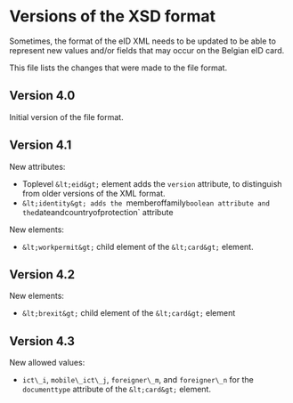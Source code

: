 Versions of the XSD format
==========================

Sometimes, the format of the eID XML needs to be updated to be able to
represent new values and/or fields that may occur on the Belgian eID
card.

This file lists the changes that were made to the file format.

Version 4.0
-----------

Initial version of the file format.

Version 4.1
-----------

New attributes:

- Toplevel `&lt;eid&gt;` element adds the `version` attribute, to
  distinguish from older versions of the XML format.
- `&lt;identity&gt; adds the `memberoffamily` boolean attribute and the
  `dateandcountryofprotection` attribute

New elements:

- `&lt;workpermit&gt;` child element of the `&lt;card&gt;` element.

Version 4.2
-----------

New elements:

- `&lt;brexit&gt;` child element of the `&lt;card&gt;` element

Version 4.3
-----------

New allowed values:

- `ict\_i`, `mobile\_ict\_j`, `foreigner\_m`, and `foreigner\_n` for the
  `documenttype` attribute of the `&lt;card&gt;` element.
